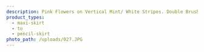```yaml
---
description: Pink Flowers on Vertical Mint/ White Stripes. Double Brushed Poly.
product_types:
  - maxi-skirt
  - to
  - pencil-skirt
photo_path: /uploads/027.JPG
---
```

